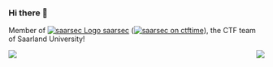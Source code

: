 ### Hi there 👋

Member of [![saarsec Logo](https://saarsec.rocks/static/icon/favicon-16x16.png) saarsec](https://saarsec.rocks/) ([![saarsec on ctftime](https://ctftime.org/favicon.png)](https://ctftime.org/team/15337)), the CTF team of Saarland University!

<a href="https://github.com/anuraghazra/github-readme-stats">
    <img align="left" src="https://github-readme-stats.vercel.app/api/top-langs/?username=jonasbb&hide=html&hide_border=true" />
    <img align="right" src="https://github-readme-stats.vercel.app/api?username=jonasbb&show_icons=true&hide_rank=true&count_private=true&hide_border=true" />
</a>
